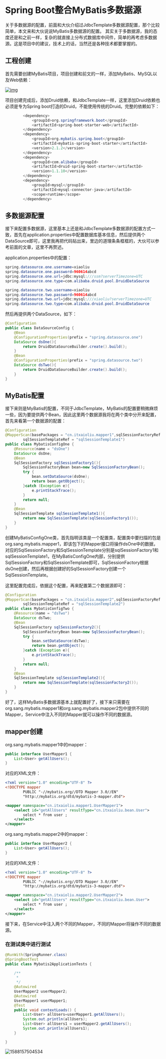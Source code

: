 # Spring Boot整合MyBatis多数据源

关于多数据源的配置，前面和大伙介绍过JdbcTemplate多数据源配置，那个比较简单，本文来和大伙说说MyBatis多数据源的配置。
其实关于多数据源，我的态度还是和之前一样，复杂的就直接上分布式数据库中间件，简单的再考虑多数据源。这是项目中的建议，技术上的话，当然还是各种技术都要掌握的。



## 工程创建

首先需要创建MyBatis项目，项目创建和前文的一样，添加MyBatis、MySQL以及Web依赖：

[![img](http://www.javaboy.org/images/sb/3-1.png)](http://www.javaboy.org/images/sb/3-1.png)

项目创建完成后，添加Druid依赖，和JdbcTemplate一样，这里添加Druid依赖也必须是专为Spring boot打造的Druid，不能使用传统的Druid。完整的依赖如下：

```java
        <dependency>
            <groupId>org.springframework.boot</groupId>
            <artifactId>spring-boot-starter-web</artifactId>
        </dependency>
        <dependency>
            <groupId>org.mybatis.spring.boot</groupId>
            <artifactId>mybatis-spring-boot-starter</artifactId>
            <version>2.1.2</version>
        </dependency>
        <dependency>
            <groupId>com.alibaba</groupId>
            <artifactId>druid-spring-boot-starter</artifactId>
            <version>1.1.10</version>
        </dependency>
        <dependency>
            <groupId>mysql</groupId>
            <artifactId>mysql-connector-java</artifactId>
            <scope>runtime</scope>
        </dependency>
```

## 多数据源配置

接下来配置多数据源，这里基本上还是和JdbcTemplate多数据源的配置方式一致，首先在application.properties中配置数据库基本信息，然后提供两个DataSource即可，这里我再把代码贴出来，里边的道理条条框框的，大伙可以参考前面的文章，这里不再赘述。

application.properties中的配置：

```java
spring.datasource.one.username=xiaoliu
spring.datasource.one.password=960614abcd
spring.datasource.one.url=jdbc:mysql:///ssm?serverTimezone=UTC
spring.datasource.one.type=com.alibaba.druid.pool.DruidDataSource

spring.datasource.two.username=xiaoliu
spring.datasource.two.password=960614abcd
spring.datasource.two.url=jdbc:mysql:///xiaoliu?serverTimezone=UTC
spring.datasource.two.type=com.alibaba.druid.pool.DruidDataSource
```

然后再提供两个DataSource，如下：

```java
@Configuration
public class DataSourceConfig {
    @Bean
    @ConfigurationProperties(prefix = "spring.datasource.one")
    DataSource dsOne(){
        return DruidDataSourceBuilder.create().build();
    }
    @Bean
    @ConfigurationProperties(prefix = "spring.datasource.two")
    DataSource dsTwo(){
        return DruidDataSourceBuilder.create().build();
    }
}
```

## MyBatis配置

接下来则是MyBatis的配置，不同于JdbcTemplate，MyBatis的配置要稍微麻烦一些，因为要提供两个Bean，因此这里两个数据源我将在两个类中分开来配置，首先来看第一个数据源的配置：

```java
@Configuration
@MapperScan(basePackages = "cn.itxaioliu.mapper1",sqlSessionFactoryRef = "sqlSessionFactory1",
        sqlSessionTemplateRef = "sqlSessionTemplate1")
public class MybatisConfigOne {
    @Resource(name = "dsOne")
    DataSource dsOne;
    @Bean
    SqlSessionFactory sqlSessionFactory1(){
        SqlSessionFactoryBean bean=new SqlSessionFactoryBean();
        try {
            bean.setDataSource(dsOne);
            return bean.getObject();
        }catch (Exception e){
            e.printStackTrace();
        }
        return null;
    }
    @Bean
    SqlSessionTemplate sqlSessionTemplate1(){
        return new SqlSessionTemplate(sqlSessionFactory1());
    }
}
```

创建MyBatisConfigOne类，首先指明该类是一个配置类，配置类中要扫描的包是org.sang.mybatis.mapper1，即该包下的Mapper接口将操作dsOne中的数据，对应的SqlSessionFactory和SqlSessionTemplate分别是sqlSessionFactory1和sqlSessionTemplate1，在MyBatisConfigOne内部，分别提供SqlSessionFactory和SqlSessionTemplate即可，SqlSessionFactory根据dsOne创建，然后再根据创建好的SqlSessionFactory创建一个SqlSessionTemplate。

这里配置完成后，依据这个配置，再来配置第二个数据源即可：

```java
@Configuration
@MapperScan(basePackages = "cn.itxaioliu.mapper2",sqlSessionFactoryRef = "sqlSessionFactory2",
        sqlSessionTemplateRef = "sqlSessionTemplate2")
public class MybatisConfigTwo {
    @Resource(name = "dsTwo")
    DataSource dsTwo;
    @Bean
    SqlSessionFactory sqlSessionFactory2(){
        SqlSessionFactoryBean bean=new SqlSessionFactoryBean();
        try {
            bean.setDataSource(dsTwo);
            return bean.getObject();
        }catch (Exception e){
            e.printStackTrace();
        }
        return null;
    }
    @Bean
    SqlSessionTemplate sqlSessionTemplate2(){
        return new SqlSessionTemplate(sqlSessionFactory2());
    }
}
```

好了，这样MyBatis多数据源基本上就配置好了，接下来只需要在org.sang.mybatis.mapper1和org.sang.mybatis.mapper2包中提供不同的Mapper，Service中注入不同的Mapper就可以操作不同的数据源。

## mapper创建

org.sang.mybatis.mapper1中的mapper：

```java
public interface UserMapper1 {
    List<User> getAllUsers();
}
```

对应的XML文件：

```xml
<?xml version="1.0" encoding="UTF-8" ?>
<!DOCTYPE mapper
        PUBLIC "-//mybatis.org//DTD Mapper 3.0//EN"
        "http://mybatis.org/dtd/mybatis-3-mapper.dtd">

<mapper namespace="cn.itxaioliu.mapper1.UserMapper1">
    <select id="getAllUsers" resultType="cn.itxaioliu.bean.User">
        select * from user ;
    </select>
</mapper>
```

org.sang.mybatis.mapper2中的mapper：

```java
public interface UserMapper2 {
    List<User> getAllUsers();
}
```

对应的XML文件：

```xml
<?xml version="1.0" encoding="UTF-8" ?>
<!DOCTYPE mapper
        PUBLIC "-//mybatis.org//DTD Mapper 3.0//EN"
        "http://mybatis.org/dtd/mybatis-3-mapper.dtd">

<mapper namespace="cn.itxaioliu.mapper2.UserMapper2">
    <select id="getAllUsers" resultType="cn.itxaioliu.bean.User">
        select * from user ;
    </select>
</mapper>
```

接下来，在Service中注入两个不同的Mapper，不同的Mapper将操作不同的数据源。

### 在测试类中进行测试

```java
@RunWith(SpringRunner.class)
@SpringBootTest
public class Mybatis2ApplicationTests {

    /**
     *
     */
    @Autowired
    UserMapper2 userMapper2;
    @Autowired
    UserMapper1 userMapper1;
    @Test
    public void contextLoads() {
        List<User> allUsers=userMapper1.getAllUsers();
        System.out.println(allUsers);
        List<User> allUsers1 = userMapper2.getAllUsers();
        System.out.println(allUsers1);
    }

}

```

![1588157504534](C:\Users\MI\AppData\Roaming\Typora\typora-user-images\1588157504534.png)

